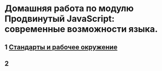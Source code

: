 # Домашняя работа по модулю Продвинутый JavaScript: современные возможности языка.

## 1 [Стандарты и рабочее окружение](https://github.com/Pavka16/working-environment)
## 2 
